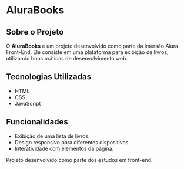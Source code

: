 # AluraBooks

## Sobre o Projeto
O **AluraBooks** é um projeto desenvolvido como parte da Imersão Alura Front-End. Ele consiste em uma plataforma para exibição de livros, utilizando boas práticas de desenvolvimento web.

## Tecnologias Utilizadas
- HTML
- CSS
- JavaScript

## Funcionalidades
- Exibição de uma lista de livros.
- Design responsivo para diferentes dispositivos.
- Interatividade com elementos da página.


Projeto desenvolvido como parte dos estudos em front-end.
